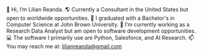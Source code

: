 ### 
👋 Hi, I’m Lilian Reanda.
🌎 Currently a Consultant in the United States but open to worldwide opportunities.
👀 I graduated with a Bachelor's in Computer Science at John Brown University.
🌱 I’m currently working as a Research Data Analyst but am open to software development opportunities.
💻 The software I primarily use are Python, Salesforce, and AI Research.
📫 You may reach me at: lilianreanda@gmail.com

<!--
**LilianReanda/lilianreanda** is a ✨ _special_ ✨ repository because its `README.md` (this file) appears on your GitHub profile.

-->
